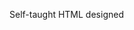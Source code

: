 Self-taught HTML designed
              
 
 
 
      
 
 
                                                                              